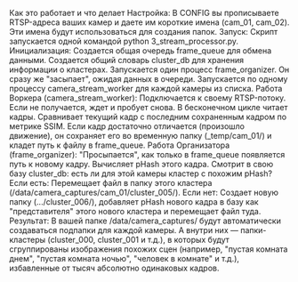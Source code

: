 Как это работает и что делает
Настройка: В CONFIG вы прописываете RTSP-адреса ваших камер и даете им короткие имена (cam_01, cam_02). Эти имена будут использоваться для создания папок.
Запуск: Скрипт запускается одной командой python 3_stream_processor.py.
Инициализация:
Создается общая очередь frame_queue для обмена данными.
Создается общий словарь cluster_db для хранения информации о кластерах.
Запускается один процесс frame_organizer. Он сразу же "засыпает", ожидая данных в очереди.
Запускается по одному процессу camera_stream_worker для каждой камеры из списка.
Работа Воркера (camera_stream_worker):
Подключается к своему RTSP-потоку. Если не получается, ждет и пробует снова.
В бесконечном цикле читает кадры.
Сравнивает текущий кадр с последним сохраненным кадром по метрике SSIM.
Если кадр достаточно отличается (произошло движение), он сохраняет его во временную папку (_temp/cam_01/) и кладет путь к файлу в frame_queue.
Работа Организатора (frame_organizer):
"Просыпается", как только в frame_queue появляется путь к новому кадру.
Вычисляет pHash этого кадра.
Смотрит в свою базу cluster_db: есть ли для этой камеры кластер с похожим pHash?
Если есть: Перемещает файл в папку этого кластера (/data/camera_captures/cam_01/cluster_005/).
Если нет: Создает новую папку (.../cluster_006/), добавляет pHash нового кадра в базу как "представителя" этого нового кластера и перемещает файл туда.
Результат: В вашей папке /data/camera_captures/ будут автоматически создаваться подпапки для каждой камеры. А внутри них — папки-кластеры (cluster_000, cluster_001 и т.д.), в которых будут сгруппированы изображения похожих сцен (например, "пустая комната днем", "пустая комната ночью", "человек в комнате" и т.д.), избавленные от тысяч абсолютно одинаковых кадров.